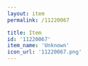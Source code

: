 ```yaml
---
layout: item
permalink: /11220067

title: Item
id: '11220067'
item_name: 'Unknown'
icon_url: '11220067.png'
---
```

